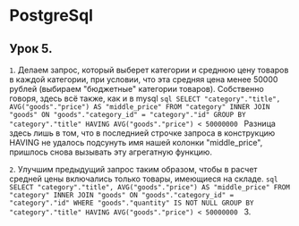 # PostgreSql

## Урок 5.

`1`. Делаем запрос, который выберет категории и среднюю цену товаров в каждой категории, при условии, что эта средняя
цена менее 50000 рублей (выбираем "бюджетные" категории товаров).
Собственно говоря, здесь всё также, как и в mysql
    ```sql
    SELECT "category"."title",
    AVG("goods"."price") AS "middle_price"
    FROM "category"
    INNER JOIN "goods" ON "goods"."category_id" = "category"."id"
    GROUP BY "category"."title"
    HAVING AVG("goods"."price") < 50000000
    ```
Разница здесь лишь в том, что в последнией строчке запроса в конструкцию HAVING не удалось подсунуть имя нашей колонки
"middle_price", пришлось снова вызывать эту агрегатную функцию.

`2`. Улучшим предыдущий запрос таким образом, чтобы в расчет средней цены включались только товары, имеющиеся на складе.
    ```sql
    SELECT "category"."title",
    AVG("goods"."price") AS "middle_price"
    FROM "category"
    INNER JOIN "goods" ON "goods"."category_id" = "category"."id"
    WHERE "goods"."quantity" IS NOT NULL
    GROUP BY "category"."title"
    HAVING AVG("goods"."price") < 50000000
    ```
3.